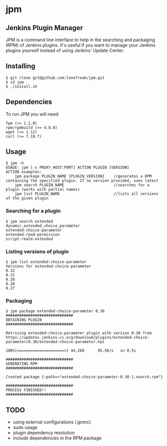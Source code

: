# jpm

## Jenkins Plugin Manager


JPM is a command line interface to help in the searching and packaging (RPM) of Jenkins plugins. It's useful if you want to manage your Jenkins plugins yourself instead of using Jenkins' Update Center.

## Installing


```
$ git clone git@github.com:lonefreak/jpm.git
$ cd jpm
$ ./install.sh
```

## Dependencies
To run JPM you will need:
```
fpm (>= 1.1.0)
rpm/rpmbuild (>= 4.8.0)
wget (>= 1.12)
curl (>= 7.19.7)
```
## Usage
```
$ jpm -h
USAGE: jpm [-x PROXY_HOST:PORT] ACTION PLUGIN [VERSION]
ACTION examples:
	jpm package PLUGIN_NAME [PLUGIN_VERSION]	//generates a RPM containing the specified plugin. If no version provided, uses latest
	jpm search PLUGIN_NAME						//searches for a plugin (works with partial names)
	jpm list PLUGIN_NAME						//lists all versions of the given plugin
```
### Searching for a plugin
```
$ jpm search extended
dynamic_extended_choice_parameter
extended-choice-parameter
extended-read-permission
script-realm-extended
```
### Listing versions of plugin
```
$ jpm list extended-choice-parameter
Versions for extended-choice-parameter
0.32
0.31
0.30
0.28
0.27
```
### Packaging 
```
$ jpm package extended-choice-parameter 0.30
##############################
OBTAINING PLUGIN
##############################

Retriving extended-choice-parameter plugin with version 0.30 from
https://updates.jenkins-ci.org/download/plugins/extended-choice-parameter/0.30/extended-choice-parameter.hpi

100%[=====================>] 44,260      95.5K/s   in 0.5s    

##############################
GENERATING RPM
##############################

Created package {:path=>"extended-choice-parameter-0.30-1.noarch.rpm"}

##############################
PROCESS FINISHED!!
##############################
```
## TODO
* using external configurations (.jpmrc)
* sudo usage
* plugin dependency resolution
* include dependencies in the RPM package